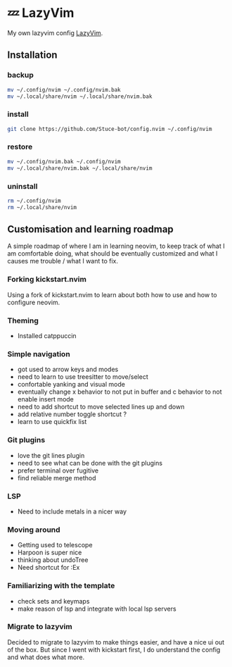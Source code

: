 # 💤 LazyVim

My own lazyvim config [LazyVim](https://github.com/LazyVim/LazyVim).

## Installation
### backup
  ```sh
  mv ~/.config/nvim ~/.config/nvim.bak
  mv ~/.local/share/nvim ~/.local/share/nvim.bak
  ```
### install
  ```sh
  git clone https://github.com/Stuce-bot/config.nvim ~/.config/nvim
  ```
### restore
  ```sh
  mv ~/.config/nvim.bak ~/.config/nvim
  mv ~/.local/share/nvim.bak ~/.local/share/nvim
  ```
### uninstall
  ```sh
  rm ~/.config/nvim
  rm ~/.local/share/nvim
  ```
## Customisation and learning roadmap
A simple roadmap of where I am in learning neovim, to keep track of what I am comfortable doing, what should be eventually customized and what I causes me trouble / what I want to fix.
### Forking kickstart.nvim
Using a fork of kickstart.nvim to learn about both how to use and how to configure neovim.
### Theming 
- Installed catppuccin
### Simple navigation
- got used to arrow keys and modes
- need to learn to use treesitter to move/select
- confortable yanking and visual mode
- eventually change x behavior to not put in buffer and c behavior to not enable insert mode
- need to add shortcut to move selected lines up and down
- add relative number toggle shortcut ?
- learn to use quickfix list
### Git plugins
- love the git lines plugin
- need to see what can be done with the git plugins
- prefer terminal over fugitive
- find reliable merge method
### LSP
- Need to include metals in a nicer way
### Moving around
- Getting used to telescope
- Harpoon is super nice
- thinking about undoTree
- Need shortcut for :Ex
### Familiarizing with the template
- check sets and keymaps
- make reason of lsp and integrate with local lsp servers
### Migrate to lazyvim
Decided to migrate to lazyvim to make things easier, and have a nice ui out of the box.
But since I went with kickstart first, I do understand the config and what does what more.
